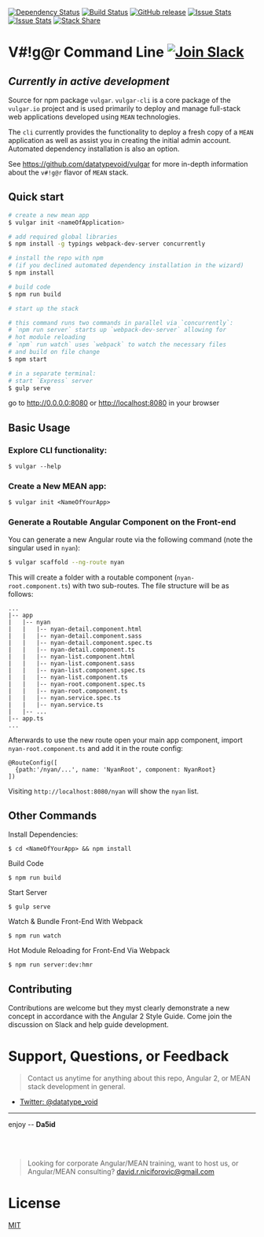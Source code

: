 [![Dependency Status](https://david-dm.org/datatypevoid/vulgar-cli.svg)](https://david-dm.org/datatypevoid/vulgar-cli) [![Build Status](https://travis-ci.org/datatypevoid/vulgar-cli.svg?branch=master)](https://travis-ci.org/datatypevoid/vulgar-cli) [![GitHub release](https://img.shields.io/github/release/qubyte/rubidium.svg)](https://github.com/datatypevoid/vulgar-cli) [![Issue Stats](http://issuestats.com/github/datatypevoid/generator-vulgar/badge/pr?style=flat)](http://issuestats.com/github/datatypevoid/vulgar-cli) [![Issue Stats](http://issuestats.com/github/datatypevoid/vulgar-cli/badge/issue?style=flat)](http://issuestats.com/github/datatypevoid/vulgar-cli) [![Stack Share](http://img.shields.io/badge/tech-stack-0690fa.svg?style=flat)](stackshare.io/datatypevoid/vulgar)

# V#!g@r Command Line [![Join Slack](https://img.shields.io/badge/slack-join-brightgreen.svg)](http://www.davidniciforovic.com/wp-login.php?action=slack-invitation)

## *Currently in active development*

Source for npm package `vulgar`. `vulgar-cli` is a core package of the `vulgar.io` project and is used primarily to deploy and manage full-stack web applications developed using `MEAN` technologies.

The `cli` currently provides the functionality to deploy a fresh copy of a `MEAN` application as well as assist you in creating the initial admin account. Automated dependency installation is also an option.

See <https://github.com/datatypevoid/vulgar> for more in-depth information about the `v#!g@r` flavor of `MEAN` stack.

## Quick start

```bash
# create a new mean app
$ vulgar init <nameOfApplication>

# add required global libraries
$ npm install -g typings webpack-dev-server concurrently

# install the repo with npm
# (if you declined automated dependency installation in the wizard)
$ npm install

# build code
$ npm run build

# start up the stack

# this command runs two commands in parallel via `concurrently`:
# `npm run server` starts up `webpack-dev-server` allowing for
# hot module reloading
# `npm` run watch` uses `webpack` to watch the necessary files
# and build on file change
$ npm start

# in a separate terminal:
# start `Express` server
$ gulp serve
```

go to <http://0.0.0.0:8080> or <http://localhost:8080> in your browser

## Basic Usage

### Explore CLI functionality:

```
$ vulgar --help
```

### Create a New MEAN app:

```
$ vulgar init <NameOfYourApp>
```

### Generate a Routable Angular Component on the Front-end

You can generate a new Angular route via the following command (note the singular used in `nyan`):

```bash
$ vulgar scaffold --ng-route nyan
```

This will create a folder with a routable component (`nyan-root.component.ts`) with two sub-routes. The file structure will be as follows:

```
...
|-- app
|   |-- nyan
|   |   |-- nyan-detail.component.html
|   |   |-- nyan-detail.component.sass
|   |   |-- nyan-detail.component.spec.ts
|   |   |-- nyan-detail.component.ts
|   |   |-- nyan-list.component.html
|   |   |-- nyan-list.component.sass
|   |   |-- nyan-list.component.spec.ts
|   |   |-- nyan-list.component.ts
|   |   |-- nyan-root.component.spec.ts
|   |   |-- nyan-root.component.ts
|   |   |-- nyan.service.spec.ts
|   |   |-- nyan.service.ts
|   |-- ...
|-- app.ts
...
```

Afterwards to use the new route open your main app component, import `nyan-root.component.ts` and add it in the route config:

```
@RouteConfig([
  {path:'/nyan/...', name: 'NyanRoot', component: NyanRoot}
])
```

Visiting `http://localhost:8080/nyan` will show the `nyan` list.

## Other Commands

  Install Dependencies:

```
$ cd <NameOfYourApp> && npm install
```

Build Code

```
$ npm run build
```

Start Server

```
$ gulp serve
```

Watch & Bundle Front-End With Webpack

```
$ npm run watch
```

Hot Module Reloading for Front-End Via Webpack

```
$ npm run server:dev:hmr
```

## Contributing

Contributions are welcome but they myst clearly demonstrate a new concept in accordance with the Angular 2 Style Guide. Come join the discussion on Slack and help guide development.

# Support, Questions, or Feedback

> Contact us anytime for anything about this repo, Angular 2, or MEAN stack development in general.

- [Twitter: @datatype_void](https://twitter.com/datatype_void)

--------------------------------------------------------------------------------

enjoy -- **Da5id**

<br><br>

> Looking for corporate Angular/MEAN training, want to host us, or Angular/MEAN consulting? david.r.niciforovic@gmail.com

# License

 [MIT](/LICENSE)
